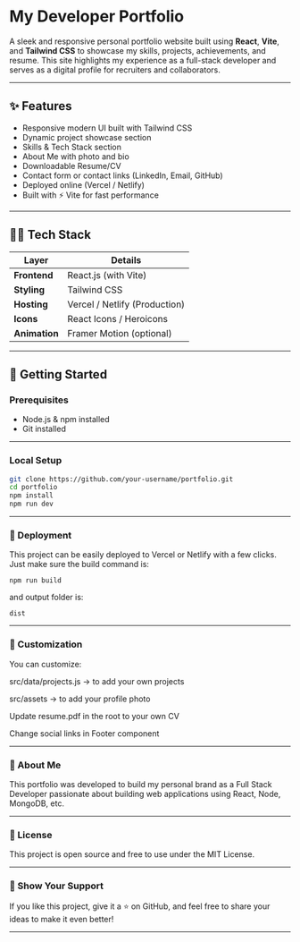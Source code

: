 # My Developer Portfolio

A sleek and responsive personal portfolio website built using **React**, **Vite**, and **Tailwind CSS** to showcase my skills, projects, achievements, and resume. This site highlights my experience as a full-stack developer and serves as a digital profile for recruiters and collaborators.

---

## ✨ Features

- Responsive modern UI built with Tailwind CSS  
- Dynamic project showcase section  
- Skills & Tech Stack section  
- About Me with photo and bio  
- Downloadable Resume/CV  
- Contact form or contact links (LinkedIn, Email, GitHub)  
- Deployed online (Vercel / Netlify)  
- Built with ⚡ Vite for fast performance  

---

## 🧑‍💻 Tech Stack

| Layer             | Details                         |
|------------------|----------------------------------|
| **Frontend**      | React.js (with Vite)            |
| **Styling**       | Tailwind CSS                    |
| **Hosting**       | Vercel / Netlify (Production)   |
| **Icons**         | React Icons / Heroicons         |
| **Animation**     | Framer Motion (optional)        |

---

## 🚀 Getting Started

### Prerequisites

- Node.js & npm installed  
- Git installed  

---

### Local Setup

```bash
git clone https://github.com/your-username/portfolio.git
cd portfolio
npm install
npm run dev
```

---


### 🚢 Deployment
This project can be easily deployed to Vercel or Netlify with a few clicks.
Just make sure the build command is:

```arduino
npm run build
```
and output folder is:

```nginx
dist
```
---


### 📌 Customization
You can customize:

src/data/projects.js → to add your own projects

src/assets → to add your profile photo

Update resume.pdf in the root to your own CV

Change social links in Footer component

---


### 🙋 About Me

This portfolio was developed to build my personal brand as a Full Stack Developer passionate about building web applications using React, Node, MongoDB, etc.

---


### 📄 License

This project is open source and free to use under the MIT License.

---


### 🌟 Show Your Support

If you like this project, give it a ⭐ on GitHub, and feel free to share your ideas to make it even better!

---
